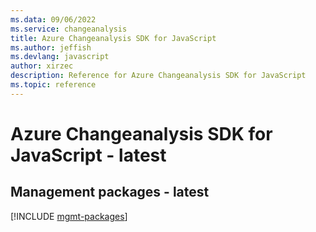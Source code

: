 ```yaml
---
ms.data: 09/06/2022
ms.service: changeanalysis
title: Azure Changeanalysis SDK for JavaScript
ms.author: jeffish
ms.devlang: javascript
author: xirzec
description: Reference for Azure Changeanalysis SDK for JavaScript
ms.topic: reference
---
```

# Azure Changeanalysis SDK for JavaScript - latest

## Management packages - latest
[!INCLUDE [mgmt-packages](changeanalysis-mgmt-index.md)]